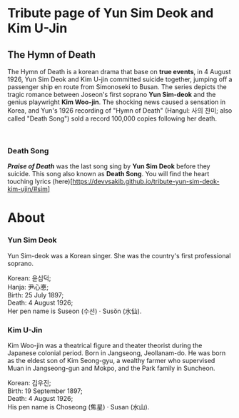 # Tribute page of Yun Sim Deok and Kim U-Jin
## The Hymn of Death
The Hymn of Death is a korean drama that base on **true events**, in 4 August 1926, Yun Sim Deok and Kim U-jin committed suicide together, jumping off a passenger ship en route from Simonoseki to Busan. The series depicts the tragic romance between Joseon's first soprano **Yun Sim-deok** and the genius playwright **Kim Woo-jin**. The shocking news caused a sensation in Korea, and Yun's 1926 recording of "Hymn of Death" (Hangul: 사의 찬미; also called "Death Song") sold a record 100,000 copies following her death.

<br>

### Death Song
***Praise of Death*** was the last song sing by **Yun Sim Deok** before they suicide. This song also known as **Death Song**. You will find the heart touching lyrics (here)[https://devvsakib.github.io/tribute-yun-sim-deok-kim-ujin/#sim]

# About
### Yun Sim Deok
Yun Sim-deok was a Korean singer. She was the country's first professional soprano.

Korean: 윤심덕; <br>
Hanja: 尹心悳; <br>
Birth: 25 July 1897; <br>
Death: 4 August 1926; <br>
Her pen name is Suseon (수선) · Susŏn (水仙).

### Kim U-Jin
Kim Woo-jin was a theatrical figure and theater theorist during the Japanese colonial period. Born in Jangseong, Jeollanam-do. He was born as the eldest son of Kim Seong-gyu, a wealthy farmer who supervised Muan in Jangseong-gun and Mokpo, and the Park family in Suncheon.

Korean: 김우진; <br>
Birth: 19 September 1897; <br>
Death: 4 August 1926; <br>
His pen name is Choseong (焦星) · Susan (水山).
